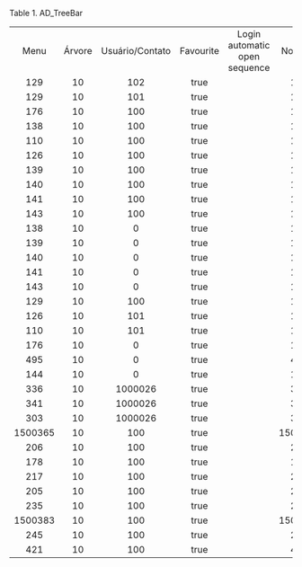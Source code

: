 <div id="d85702e1" class="table">

<div class="table-title">

Table 1. AD\_TreeBar

</div>

<div class="table-contents">

|         |        |                 |           |                               |          |
| :-----: | :----: | :-------------: | :-------: | :---------------------------: | :------: |
|  Menu   | Árvore | Usuário/Contato | Favourite | Login automatic open sequence | Node\_ID |
|   129   |   10   |       102       |   true    |                               |   129    |
|   129   |   10   |       101       |   true    |                               |   129    |
|   176   |   10   |       100       |   true    |                               |   176    |
|   138   |   10   |       100       |   true    |                               |   138    |
|   110   |   10   |       100       |   true    |                               |   110    |
|   126   |   10   |       100       |   true    |                               |   126    |
|   139   |   10   |       100       |   true    |                               |   139    |
|   140   |   10   |       100       |   true    |                               |   140    |
|   141   |   10   |       100       |   true    |                               |   141    |
|   143   |   10   |       100       |   true    |                               |   143    |
|   138   |   10   |        0        |   true    |                               |   138    |
|   139   |   10   |        0        |   true    |                               |   139    |
|   140   |   10   |        0        |   true    |                               |   140    |
|   141   |   10   |        0        |   true    |                               |   141    |
|   143   |   10   |        0        |   true    |                               |   143    |
|   129   |   10   |       100       |   true    |                               |   129    |
|   126   |   10   |       101       |   true    |                               |   126    |
|   110   |   10   |       101       |   true    |                               |   110    |
|   176   |   10   |        0        |   true    |                               |   176    |
|   495   |   10   |        0        |   true    |                               |   495    |
|   144   |   10   |        0        |   true    |                               |   144    |
|   336   |   10   |     1000026     |   true    |                               |   336    |
|   341   |   10   |     1000026     |   true    |                               |   341    |
|   303   |   10   |     1000026     |   true    |                               |   303    |
| 1500365 |   10   |       100       |   true    |                               | 1500365  |
|   206   |   10   |       100       |   true    |                               |   206    |
|   178   |   10   |       100       |   true    |                               |   178    |
|   217   |   10   |       100       |   true    |                               |   217    |
|   205   |   10   |       100       |   true    |                               |   205    |
|   235   |   10   |       100       |   true    |                               |   235    |
| 1500383 |   10   |       100       |   true    |                               | 1500383  |
|   245   |   10   |       100       |   true    |                               |   245    |
|   421   |   10   |       100       |   true    |                               |   421    |

</div>

</div>
